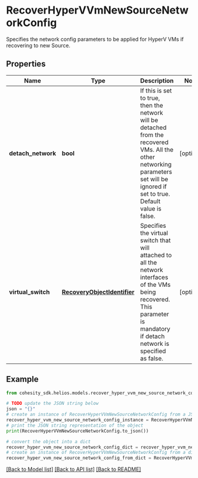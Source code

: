 # RecoverHyperVVmNewSourceNetworkConfig

Specifies the network config parameters to be applied for HyperV VMs if recovering to new Source.

## Properties

Name | Type | Description | Notes
------------ | ------------- | ------------- | -------------
**detach_network** | **bool** | If this is set to true, then the network will be detached from the recovered VMs. All the other networking parameters set will be ignored if set to true. Default value is false. | [optional] 
**virtual_switch** | [**RecoveryObjectIdentifier**](RecoveryObjectIdentifier.md) | Specifies the virtual switch that will attached to all the network interfaces of the VMs being recovered. This parameter is mandatory if detach network is specified as false. | [optional] 

## Example

```python
from cohesity_sdk.helios.models.recover_hyper_vvm_new_source_network_config import RecoverHyperVVmNewSourceNetworkConfig

# TODO update the JSON string below
json = "{}"
# create an instance of RecoverHyperVVmNewSourceNetworkConfig from a JSON string
recover_hyper_vvm_new_source_network_config_instance = RecoverHyperVVmNewSourceNetworkConfig.from_json(json)
# print the JSON string representation of the object
print(RecoverHyperVVmNewSourceNetworkConfig.to_json())

# convert the object into a dict
recover_hyper_vvm_new_source_network_config_dict = recover_hyper_vvm_new_source_network_config_instance.to_dict()
# create an instance of RecoverHyperVVmNewSourceNetworkConfig from a dict
recover_hyper_vvm_new_source_network_config_from_dict = RecoverHyperVVmNewSourceNetworkConfig.from_dict(recover_hyper_vvm_new_source_network_config_dict)
```
[[Back to Model list]](../README.md#documentation-for-models) [[Back to API list]](../README.md#documentation-for-api-endpoints) [[Back to README]](../README.md)


